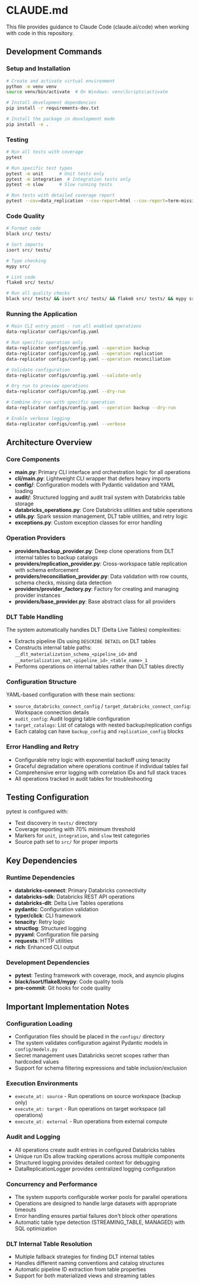 # CLAUDE.md

This file provides guidance to Claude Code (claude.ai/code) when working with code in this repository.

## Development Commands

### Setup and Installation
```bash
# Create and activate virtual environment
python -m venv venv
source venv/bin/activate  # On Windows: venv\Scripts\activate

# Install development dependencies
pip install -r requirements-dev.txt

# Install the package in development mode
pip install -e .
```

### Testing
```bash
# Run all tests with coverage
pytest

# Run specific test types
pytest -m unit      # Unit tests only
pytest -m integration  # Integration tests only
pytest -m slow      # Slow running tests

# Run tests with detailed coverage report
pytest --cov=data_replication --cov-report=html --cov-report=term-missing
```

### Code Quality
```bash
# Format code
black src/ tests/

# Sort imports
isort src/ tests/

# Type checking
mypy src/

# Lint code
flake8 src/ tests/

# Run all quality checks
black src/ tests/ && isort src/ tests/ && flake8 src/ tests/ && mypy src/
```

### Running the Application
```bash
# Main CLI entry point - run all enabled operations
data-replicator configs/config.yaml

# Run specific operation only
data-replicator configs/config.yaml --operation backup
data-replicator configs/config.yaml --operation replication
data-replicator configs/config.yaml --operation reconciliation

# Validate configuration
data-replicator configs/config.yaml --validate-only

# Dry run to preview operations
data-replicator configs/config.yaml --dry-run

# Combine dry run with specific operation
data-replicator configs/config.yaml --operation backup --dry-run

# Enable verbose logging
data-replicator configs/config.yaml --verbose
```

## Architecture Overview

### Core Components
- **main.py**: Primary CLI interface and orchestration logic for all operations
- **cli/main.py**: Lightweight CLI wrapper that defers heavy imports
- **config/**: Configuration models with Pydantic validation and YAML loading
- **audit/**: Structured logging and audit trail system with Databricks table storage
- **databricks_operations.py**: Core Databricks utilities and table operations
- **utils.py**: Spark session management, DLT table utilities, and retry logic
- **exceptions.py**: Custom exception classes for error handling

### Operation Providers
- **providers/backup_provider.py**: Deep clone operations from DLT internal tables to backup catalogs
- **providers/replication_provider.py**: Cross-workspace table replication with schema enforcement
- **providers/reconciliation_provider.py**: Data validation with row counts, schema checks, missing data detection
- **providers/provider_factory.py**: Factory for creating and managing provider instances
- **providers/base_provider.py**: Base abstract class for all providers

### DLT Table Handling
The system automatically handles DLT (Delta Live Tables) complexities:
- Extracts pipeline IDs using `DESCRIBE DETAIL` on DLT tables
- Constructs internal table paths: `__dlt_materialization_schema_<pipeline_id>` and `__materialization_mat_<pipeline_id>_<table_name>_1`
- Performs operations on internal tables rather than DLT tables directly

### Configuration Structure
YAML-based configuration with these main sections:
- `source_databricks_connect_config` / `target_databricks_connect_config`: Workspace connection details
- `audit_config`: Audit logging table configuration  
- `target_catalogs`: List of catalogs with nested backup/replication configs
- Each catalog can have `backup_config` and `replication_config` blocks

### Error Handling and Retry
- Configurable retry logic with exponential backoff using tenacity
- Graceful degradation where operations continue if individual tables fail
- Comprehensive error logging with correlation IDs and full stack traces
- All operations tracked in audit tables for troubleshooting

## Testing Configuration

pytest is configured with:
- Test discovery in `tests/` directory
- Coverage reporting with 70% minimum threshold
- Markers for `unit`, `integration`, and `slow` test categories
- Source path set to `src/` for proper imports

## Key Dependencies

### Runtime Dependencies
- **databricks-connect**: Primary Databricks connectivity
- **databricks-sdk**: Databricks REST API operations  
- **databricks-dlt**: Delta Live Tables operations
- **pydantic**: Configuration validation
- **typer/click**: CLI framework
- **tenacity**: Retry logic
- **structlog**: Structured logging
- **pyyaml**: Configuration file parsing
- **requests**: HTTP utilities
- **rich**: Enhanced CLI output

### Development Dependencies
- **pytest**: Testing framework with coverage, mock, and asyncio plugins
- **black/isort/flake8/mypy**: Code quality tools
- **pre-commit**: Git hooks for code quality

## Important Implementation Notes

### Configuration Loading
- Configuration files should be placed in the `configs/` directory
- The system validates configuration against Pydantic models in `config/models.py`
- Secret management uses Databricks secret scopes rather than hardcoded values
- Support for schema filtering expressions and table inclusion/exclusion

### Execution Environments
- `execute_at: source` - Run operations on source workspace (backup only)
- `execute_at: target` - Run operations on target workspace (all operations)
- `execute_at: external` - Run operations from external compute

### Audit and Logging
- All operations create audit entries in configured Databricks tables
- Unique run IDs allow tracking operations across multiple components
- Structured logging provides detailed context for debugging
- DataReplicationLogger provides centralized logging configuration

### Concurrency and Performance
- The system supports configurable worker pools for parallel operations
- Operations are designed to handle large datasets with appropriate timeouts
- Error handling ensures partial failures don't block other operations
- Automatic table type detection (STREAMING_TABLE, MANAGED) with SQL optimization

### DLT Internal Table Resolution
- Multiple fallback strategies for finding DLT internal tables
- Handles different naming conventions and catalog structures
- Automatic pipeline ID extraction from table properties
- Support for both materialized views and streaming tables
